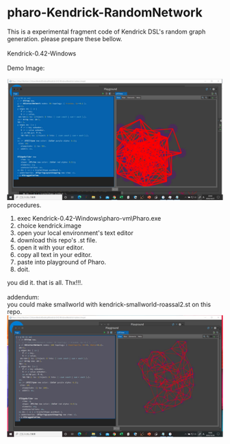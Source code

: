 # pharo-Kendrick-RandomNetwork
This is a experimental fragment code of Kendrick DSL's random graph generation.
please prepare these bellow.<BR><BR>
 Kendrick-0.42-Windows<BR><BR>
Demo Image:<BR><BR>
![alt text](https://github.com/cobwebkanamachi/pharo-Kendrick-RandomNetwork/blob/main/kend-done.jpg?raw=true "Demo Screen")
procedures.
1. exec Kendrick-0.42-Windows\pharo-vm\Pharo.exe
2. choice kendrick.image
3. open your local environment's text editor
4. download this repo's .st file.
5. open it with your editor.
6. copy all text in your editor.
7. paste into playground of Pharo.
8. doit.

you did it. that is all. Thx!!!.
<BR><BR>
addendum:<BR>
you could make smallworld with kendrick-smallworld-roassal2.st on this repo.<BR>
 ![alt text](https://github.com/cobwebkanamachi/pharo-Kendrick-RandomNetwork/blob/main/indeedsmallworld.png?raw=true "Demo Screen")


